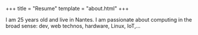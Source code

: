 +++
title = "Resume"
template = "about.html"
+++

I am 25 years old and live in Nantes. I am passionate about computing in the broad sense: dev, web technos, hardware, Linux, IoT,...